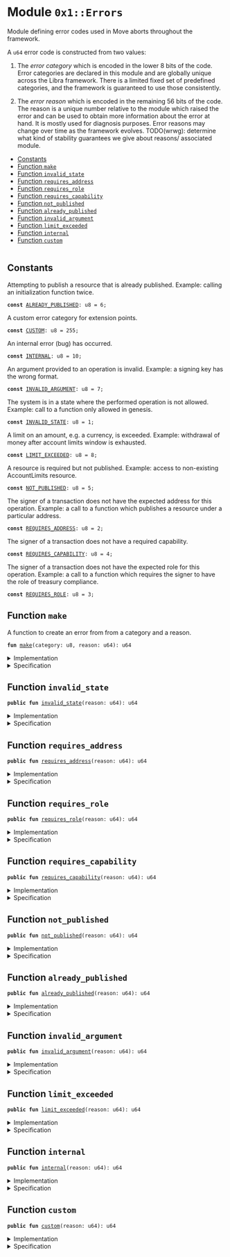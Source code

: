 
<a name="0x1_Errors"></a>

# Module `0x1::Errors`

Module defining error codes used in Move aborts throughout the framework.

A <code>u64</code> error code is constructed from two values:

1. The *error category* which is encoded in the lower 8 bits of the code. Error categories are
declared in this module and are globally unique across the Libra framework. There is a limited
fixed set of predefined categories, and the framework is guaranteed to use those consistently.

2. The *error reason* which is encoded in the remaining 56 bits of the code. The reason is a unique
number relative to the module which raised the error and can be used to obtain more information about
the error at hand. It is mostly used for diagnosis purposes. Error reasons may change over time as the
framework evolves. TODO(wrwg): determine what kind of stability guarantees we give about reasons/
associated module.


-  [Constants](#@Constants_0)
-  [Function `make`](#0x1_Errors_make)
-  [Function `invalid_state`](#0x1_Errors_invalid_state)
-  [Function `requires_address`](#0x1_Errors_requires_address)
-  [Function `requires_role`](#0x1_Errors_requires_role)
-  [Function `requires_capability`](#0x1_Errors_requires_capability)
-  [Function `not_published`](#0x1_Errors_not_published)
-  [Function `already_published`](#0x1_Errors_already_published)
-  [Function `invalid_argument`](#0x1_Errors_invalid_argument)
-  [Function `limit_exceeded`](#0x1_Errors_limit_exceeded)
-  [Function `internal`](#0x1_Errors_internal)
-  [Function `custom`](#0x1_Errors_custom)


<pre><code></code></pre>



<a name="@Constants_0"></a>

## Constants


<a name="0x1_Errors_ALREADY_PUBLISHED"></a>

Attempting to publish a resource that is already published. Example: calling an initialization function
twice.


<pre><code><b>const</b> <a href="Errors.md#0x1_Errors_ALREADY_PUBLISHED">ALREADY_PUBLISHED</a>: u8 = 6;
</code></pre>



<a name="0x1_Errors_CUSTOM"></a>

A custom error category for extension points.


<pre><code><b>const</b> <a href="Errors.md#0x1_Errors_CUSTOM">CUSTOM</a>: u8 = 255;
</code></pre>



<a name="0x1_Errors_INTERNAL"></a>

An internal error (bug) has occurred.


<pre><code><b>const</b> <a href="Errors.md#0x1_Errors_INTERNAL">INTERNAL</a>: u8 = 10;
</code></pre>



<a name="0x1_Errors_INVALID_ARGUMENT"></a>

An argument provided to an operation is invalid. Example: a signing key has the wrong format.


<pre><code><b>const</b> <a href="Errors.md#0x1_Errors_INVALID_ARGUMENT">INVALID_ARGUMENT</a>: u8 = 7;
</code></pre>



<a name="0x1_Errors_INVALID_STATE"></a>

The system is in a state where the performed operation is not allowed. Example: call to a function only allowed
in genesis.


<pre><code><b>const</b> <a href="Errors.md#0x1_Errors_INVALID_STATE">INVALID_STATE</a>: u8 = 1;
</code></pre>



<a name="0x1_Errors_LIMIT_EXCEEDED"></a>

A limit on an amount, e.g. a currency, is exceeded. Example: withdrawal of money after account limits window
is exhausted.


<pre><code><b>const</b> <a href="Errors.md#0x1_Errors_LIMIT_EXCEEDED">LIMIT_EXCEEDED</a>: u8 = 8;
</code></pre>



<a name="0x1_Errors_NOT_PUBLISHED"></a>

A resource is required but not published. Example: access to non-existing AccountLimits resource.


<pre><code><b>const</b> <a href="Errors.md#0x1_Errors_NOT_PUBLISHED">NOT_PUBLISHED</a>: u8 = 5;
</code></pre>



<a name="0x1_Errors_REQUIRES_ADDRESS"></a>

The signer of a transaction does not have the expected address for this operation. Example: a call to a function
which publishes a resource under a particular address.


<pre><code><b>const</b> <a href="Errors.md#0x1_Errors_REQUIRES_ADDRESS">REQUIRES_ADDRESS</a>: u8 = 2;
</code></pre>



<a name="0x1_Errors_REQUIRES_CAPABILITY"></a>

The signer of a transaction does not have a required capability.


<pre><code><b>const</b> <a href="Errors.md#0x1_Errors_REQUIRES_CAPABILITY">REQUIRES_CAPABILITY</a>: u8 = 4;
</code></pre>



<a name="0x1_Errors_REQUIRES_ROLE"></a>

The signer of a transaction does not have the expected  role for this operation. Example: a call to a function
which requires the signer to have the role of treasury compliance.


<pre><code><b>const</b> <a href="Errors.md#0x1_Errors_REQUIRES_ROLE">REQUIRES_ROLE</a>: u8 = 3;
</code></pre>



<a name="0x1_Errors_make"></a>

## Function `make`

A function to create an error from from a category and a reason.


<pre><code><b>fun</b> <a href="Errors.md#0x1_Errors_make">make</a>(category: u8, reason: u64): u64
</code></pre>



<details>
<summary>Implementation</summary>


<pre><code><b>fun</b> <a href="Errors.md#0x1_Errors_make">make</a>(category: u8, reason: u64): u64 {
    (category <b>as</b> u64) + (reason &lt;&lt; 8)
}
</code></pre>



</details>

<details>
<summary>Specification</summary>



<pre><code><b>pragma</b> opaque = <b>true</b>;
<b>ensures</b> [concrete] result == category + (reason &lt;&lt; 8);
<b>aborts_if</b> [abstract] <b>false</b>;
<b>ensures</b> [abstract] result == category;
</code></pre>



</details>

<a name="0x1_Errors_invalid_state"></a>

## Function `invalid_state`



<pre><code><b>public</b> <b>fun</b> <a href="Errors.md#0x1_Errors_invalid_state">invalid_state</a>(reason: u64): u64
</code></pre>



<details>
<summary>Implementation</summary>


<pre><code><b>public</b> <b>fun</b> <a href="Errors.md#0x1_Errors_invalid_state">invalid_state</a>(reason: u64): u64 { <a href="Errors.md#0x1_Errors_make">make</a>(<a href="Errors.md#0x1_Errors_INVALID_STATE">INVALID_STATE</a>, reason) }
</code></pre>



</details>

<details>
<summary>Specification</summary>



<pre><code><b>pragma</b> opaque = <b>true</b>;
<b>aborts_if</b> <b>false</b>;
<b>ensures</b> result == <a href="Errors.md#0x1_Errors_INVALID_STATE">INVALID_STATE</a>;
</code></pre>



</details>

<a name="0x1_Errors_requires_address"></a>

## Function `requires_address`



<pre><code><b>public</b> <b>fun</b> <a href="Errors.md#0x1_Errors_requires_address">requires_address</a>(reason: u64): u64
</code></pre>



<details>
<summary>Implementation</summary>


<pre><code><b>public</b> <b>fun</b> <a href="Errors.md#0x1_Errors_requires_address">requires_address</a>(reason: u64): u64 { <a href="Errors.md#0x1_Errors_make">make</a>(<a href="Errors.md#0x1_Errors_REQUIRES_ADDRESS">REQUIRES_ADDRESS</a>, reason) }
</code></pre>



</details>

<details>
<summary>Specification</summary>



<pre><code><b>pragma</b> opaque = <b>true</b>;
<b>aborts_if</b> <b>false</b>;
<b>ensures</b> result == <a href="Errors.md#0x1_Errors_REQUIRES_ADDRESS">REQUIRES_ADDRESS</a>;
</code></pre>



</details>

<a name="0x1_Errors_requires_role"></a>

## Function `requires_role`



<pre><code><b>public</b> <b>fun</b> <a href="Errors.md#0x1_Errors_requires_role">requires_role</a>(reason: u64): u64
</code></pre>



<details>
<summary>Implementation</summary>


<pre><code><b>public</b> <b>fun</b> <a href="Errors.md#0x1_Errors_requires_role">requires_role</a>(reason: u64): u64 { <a href="Errors.md#0x1_Errors_make">make</a>(<a href="Errors.md#0x1_Errors_REQUIRES_ROLE">REQUIRES_ROLE</a>, reason) }
</code></pre>



</details>

<details>
<summary>Specification</summary>



<pre><code><b>pragma</b> opaque = <b>true</b>;
<b>aborts_if</b> <b>false</b>;
<b>ensures</b> result == <a href="Errors.md#0x1_Errors_REQUIRES_ROLE">REQUIRES_ROLE</a>;
</code></pre>



</details>

<a name="0x1_Errors_requires_capability"></a>

## Function `requires_capability`



<pre><code><b>public</b> <b>fun</b> <a href="Errors.md#0x1_Errors_requires_capability">requires_capability</a>(reason: u64): u64
</code></pre>



<details>
<summary>Implementation</summary>


<pre><code><b>public</b> <b>fun</b> <a href="Errors.md#0x1_Errors_requires_capability">requires_capability</a>(reason: u64): u64 { <a href="Errors.md#0x1_Errors_make">make</a>(<a href="Errors.md#0x1_Errors_REQUIRES_CAPABILITY">REQUIRES_CAPABILITY</a>, reason) }
</code></pre>



</details>

<details>
<summary>Specification</summary>



<pre><code><b>pragma</b> opaque = <b>true</b>;
<b>aborts_if</b> <b>false</b>;
<b>ensures</b> result == <a href="Errors.md#0x1_Errors_REQUIRES_CAPABILITY">REQUIRES_CAPABILITY</a>;
</code></pre>



</details>

<a name="0x1_Errors_not_published"></a>

## Function `not_published`



<pre><code><b>public</b> <b>fun</b> <a href="Errors.md#0x1_Errors_not_published">not_published</a>(reason: u64): u64
</code></pre>



<details>
<summary>Implementation</summary>


<pre><code><b>public</b> <b>fun</b> <a href="Errors.md#0x1_Errors_not_published">not_published</a>(reason: u64): u64 { <a href="Errors.md#0x1_Errors_make">make</a>(<a href="Errors.md#0x1_Errors_NOT_PUBLISHED">NOT_PUBLISHED</a>, reason) }
</code></pre>



</details>

<details>
<summary>Specification</summary>



<pre><code><b>pragma</b> opaque = <b>true</b>;
<b>aborts_if</b> <b>false</b>;
<b>ensures</b> result == <a href="Errors.md#0x1_Errors_NOT_PUBLISHED">NOT_PUBLISHED</a>;
</code></pre>



</details>

<a name="0x1_Errors_already_published"></a>

## Function `already_published`



<pre><code><b>public</b> <b>fun</b> <a href="Errors.md#0x1_Errors_already_published">already_published</a>(reason: u64): u64
</code></pre>



<details>
<summary>Implementation</summary>


<pre><code><b>public</b> <b>fun</b> <a href="Errors.md#0x1_Errors_already_published">already_published</a>(reason: u64): u64 { <a href="Errors.md#0x1_Errors_make">make</a>(<a href="Errors.md#0x1_Errors_ALREADY_PUBLISHED">ALREADY_PUBLISHED</a>, reason) }
</code></pre>



</details>

<details>
<summary>Specification</summary>



<pre><code><b>pragma</b> opaque = <b>true</b>;
<b>aborts_if</b> <b>false</b>;
<b>ensures</b> result == <a href="Errors.md#0x1_Errors_ALREADY_PUBLISHED">ALREADY_PUBLISHED</a>;
</code></pre>



</details>

<a name="0x1_Errors_invalid_argument"></a>

## Function `invalid_argument`



<pre><code><b>public</b> <b>fun</b> <a href="Errors.md#0x1_Errors_invalid_argument">invalid_argument</a>(reason: u64): u64
</code></pre>



<details>
<summary>Implementation</summary>


<pre><code><b>public</b> <b>fun</b> <a href="Errors.md#0x1_Errors_invalid_argument">invalid_argument</a>(reason: u64): u64 { <a href="Errors.md#0x1_Errors_make">make</a>(<a href="Errors.md#0x1_Errors_INVALID_ARGUMENT">INVALID_ARGUMENT</a>, reason) }
</code></pre>



</details>

<details>
<summary>Specification</summary>



<pre><code><b>pragma</b> opaque = <b>true</b>;
<b>aborts_if</b> <b>false</b>;
<b>ensures</b> result == <a href="Errors.md#0x1_Errors_INVALID_ARGUMENT">INVALID_ARGUMENT</a>;
</code></pre>



</details>

<a name="0x1_Errors_limit_exceeded"></a>

## Function `limit_exceeded`



<pre><code><b>public</b> <b>fun</b> <a href="Errors.md#0x1_Errors_limit_exceeded">limit_exceeded</a>(reason: u64): u64
</code></pre>



<details>
<summary>Implementation</summary>


<pre><code><b>public</b> <b>fun</b> <a href="Errors.md#0x1_Errors_limit_exceeded">limit_exceeded</a>(reason: u64): u64 { <a href="Errors.md#0x1_Errors_make">make</a>(<a href="Errors.md#0x1_Errors_LIMIT_EXCEEDED">LIMIT_EXCEEDED</a>, reason) }
</code></pre>



</details>

<details>
<summary>Specification</summary>



<pre><code><b>pragma</b> opaque = <b>true</b>;
<b>aborts_if</b> <b>false</b>;
<b>ensures</b> result == <a href="Errors.md#0x1_Errors_LIMIT_EXCEEDED">LIMIT_EXCEEDED</a>;
</code></pre>



</details>

<a name="0x1_Errors_internal"></a>

## Function `internal`



<pre><code><b>public</b> <b>fun</b> <a href="Errors.md#0x1_Errors_internal">internal</a>(reason: u64): u64
</code></pre>



<details>
<summary>Implementation</summary>


<pre><code><b>public</b> <b>fun</b> <a href="Errors.md#0x1_Errors_internal">internal</a>(reason: u64): u64 { <a href="Errors.md#0x1_Errors_make">make</a>(<a href="Errors.md#0x1_Errors_INTERNAL">INTERNAL</a>, reason) }
</code></pre>



</details>

<details>
<summary>Specification</summary>



<pre><code><b>pragma</b> opaque = <b>true</b>;
<b>aborts_if</b> <b>false</b>;
<b>ensures</b> result == <a href="Errors.md#0x1_Errors_INTERNAL">INTERNAL</a>;
</code></pre>



</details>

<a name="0x1_Errors_custom"></a>

## Function `custom`



<pre><code><b>public</b> <b>fun</b> <a href="Errors.md#0x1_Errors_custom">custom</a>(reason: u64): u64
</code></pre>



<details>
<summary>Implementation</summary>


<pre><code><b>public</b> <b>fun</b> <a href="Errors.md#0x1_Errors_custom">custom</a>(reason: u64): u64 { <a href="Errors.md#0x1_Errors_make">make</a>(<a href="Errors.md#0x1_Errors_CUSTOM">CUSTOM</a>, reason) }
</code></pre>



</details>

<details>
<summary>Specification</summary>



<pre><code><b>pragma</b> opaque = <b>true</b>;
<b>aborts_if</b> <b>false</b>;
<b>ensures</b> result == <a href="Errors.md#0x1_Errors_CUSTOM">CUSTOM</a>;
</code></pre>



</details>


[//]: # ("File containing references which can be used from documentation")
[ROLE]: https://github.com/libra/libra/blob/master/language/move-prover/doc/user/access-control.md#roles
[PERMISSION]: https://github.com/libra/libra/blob/master/language/move-prover/doc/user/access-control.md#permissions
